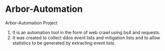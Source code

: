 # Arbor-Automation
Arbor-Automation Project

1. It is an automation tool in the form of web crawl using bs4 and requests.
2. It was created to collect ddos event lists and mitigation lists and to allow statistics to be generated by extracting event lists.
